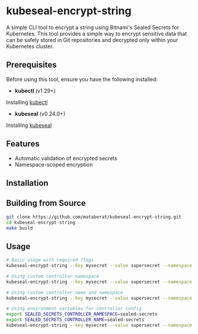 # kubeseal-encrypt-string

A simple CLI tool to encrypt a string using Bitnami's Sealed Secrets for Kubernetes. This tool provides a simple way to encrypt sensitive data that can be safely stored in Git repositories and decrypted only within your Kubernetes cluster.

## Prerequisites

Before using this tool, ensure you have the following installed:

- **kubectl** (v1.29+)

Installing [kubectl](https://kubernetes.io/docs/tasks/tools/install-kubectl/)

- **kubeseal** (v0.24.0+)

Installing [kubeseal](https://github.com/bitnami-labs/sealed-secrets?tab=readme-ov-file#kubeseal)

## Features

- Automatic validation of encrypted secrets
- Namespace-scoped encryption

## Installation

## Building from Source

```bash
git clone https://github.com/mataberat/kubeseal-encrypt-string.git
cd kubeseal-encrypt-string
make build
```

## Usage

```bash
# Basic usage with required flags
kubeseal-encrypt-string --key mysecret --value supersecret --namespace production

# Using custom controller namespace
kubeseal-encrypt-string --key mysecret --value supersecret --namespace production --controller-namespace sealed-secrets

# Using custom controller name and namespace
kubeseal-encrypt-string --key mysecret --value supersecret --namespace production --controller-namespace sealed-secrets --controller-name sealed-secrets

# Using environment variables for controller config
export SEALED_SECRETS_CONTROLLER_NAMESPACE=sealed-secrets
export SEALED_SECRETS_CONTROLLER_NAME=sealed-secrets
kubeseal-encrypt-string --key mysecret --value supersecret --namespace production
```
